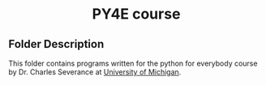<!-- PROJECT TITLE -->
  <h1 align="center">PY4E course</h1>

## Folder Description

This folder contains programs written for the python for everybody course by Dr. Charles Severance at [University of Michigan](https://www.coursera.org/specializations/python?skipBrowseRedirect=true).


